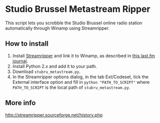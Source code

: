 Studio Brussel Metastream Ripper
================================

This script lets you scrobble the Studio Brussel online radio station automatically through Winamp using Streamripper.

How to install
--------------

1. Install [Streamripper](http://streamripper.sourceforge.net) and link it to Winamp, as described in [this last.fm journal](http://www.last.fm/user/w-sky/journal/2008/12/31/2d7onq_scrobble_internet_radio_using_winamp_and_audioscrobbler_plugin).
2. Install Python 2.x and add it to your path.  
3. Download `stubru_metastream.py`.  
4. In the Streamripper options dialog, in the tab Ext/Codeset, tick the External interface option and fill in `python "PATH_TO_SCRIPT"` where `PATH_TO_SCRIPT` is the local path of `stubru_metastream.py`.

More info
---------

http://streamripper.sourceforge.net/history.php